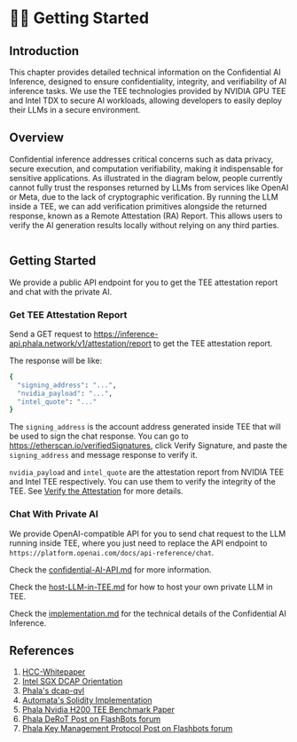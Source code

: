 # 👩‍💻 Getting Started

## Introduction

This chapter provides detailed technical information on the Confidential AI Inference, designed to ensure confidentiality, integrity, and verifiability of AI inference tasks. We use the TEE technologies provided by NVIDIA GPU TEE and Intel TDX to secure AI workloads, allowing developers to easily deploy their LLMs in a secure environment.

## Overview

Confidential inference addresses critical concerns such as data privacy, secure execution, and computation verifiability, making it indispensable for sensitive applications. As illustrated in the diagram below, people currently cannot fully trust the responses returned by LLMs from services like OpenAI or Meta, due to the lack of cryptographic verification. By running the LLM inside a TEE, we can add verification primitives alongside the returned response, known as a Remote Attestation (RA) Report. This allows users to verify the AI generation results locally without relying on any third parties.

<figure><img src="../.gitbook/assets/compare-llm-with-tee-or-not.png" alt=""><figcaption></figcaption></figure>

## Getting Started

We provide a public API endpoint for you to get the TEE attestation report and chat with the private AI.

### Get TEE Attestation Report

Send a GET request to https://inference-api.phala.network/v1/attestation/report to get the TEE attestation report.

The response will be like:

```sh
{
  "signing_address": "...",
  "nvidia_payload": "...",
  "intel_quote": "..."
}
```

The `signing_address` is the account address generated inside TEE that will be used to sign the chat response. You can go to https://etherscan.io/verifiedSignatures, click Verify Signature, and paste the `signing_address` and message response to verify it.

`nvidia_payload` and `intel_quote` are the attestation report from NVIDIA TEE and Intel TEE respectively. You can use them to verify the integrity of the TEE. See [Verify the Attestation](confidential-AI-API.md#verify-the-attestation) for more details.

### Chat With Private AI

We provide OpenAI-compatible API for you to send chat request to the LLM running inside TEE, where you just need to replace the API endpoint to `https://platform.openai.com/docs/api-reference/chat`.

Check the [confidential-AI-API.md](confidential-AI-API.md "mention") for more information.

Check the [host-LLM-in-TEE.md](host-LLM-in-TEE.md "mention") for how to host your own private LLM in TEE.

Check the [implementation.md](implementation.md "mention") for the technical details of the Confidential AI Inference.

## References

1. [HCC-Whitepaper](https://images.nvidia.com/aem-dam/en-zz/Solutions/data-center/HCC-Whitepaper-v1.0.pdf)
2. [Intel SGX DCAP Orientation](https://www.intel.com/content/dam/develop/public/us/en/documents/intel-sgx-dcap-ecdsa-orientation.pdf)
3. [Phala's dcap-qvl](https://github.com/Phala-Network/dcap-qvl)
4. [Automata's Solidity Implementation](https://github.com/automata-network/automata-dcap-attestation)
5. [Phala Nvidia H200 TEE Benchmark Paper](https://arxiv.org/pdf/2409.03992)
6. [Phala DeRoT Post on FlashBots forum](https://collective.flashbots.net/t/early-thoughts-on-decentralized-root-of-trust/3868)
7. [Phala Key Management Protocol Post on Flashbots forum](https://collective.flashbots.net/t/key-management-protocol-for-decentralized-root-of-trust/4004)
